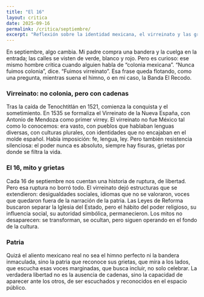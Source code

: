 ```yaml
---
title: "El 16"
layout: critica
date: 2025-09-16
permalink: /critica/septiembre/
excerpt: "Reflexión sobre la identidad mexicana, el virreinato y las grietas de la patria."
---
```


En septiembre, algo cambia. Mi padre compra una bandera y la cuelga en la entrada; las calles se visten de verde, blanco y rojo. Pero es curioso: ese mismo hombre critica cuando alguien habla de “colonia mexicana”. “Nunca fuimos colonia”, dice. “Fuimos virreinato”. Esa frase queda flotando, como una pregunta, mientras suena el himno, o en mi caso, la Banda El Recodo.

### Virreinato: no colonia, pero con cadenas

Tras la caída de Tenochtitlán en 1521, comienza la conquista y el sometimiento. En 1535 se formaliza el Virreinato de la Nueva España, con Antonio de Mendoza como primer virrey. El virreinato no fue México tal como lo conocemos: era vasto, con pueblos que hablaban lenguas diversas, con culturas plurales, con identidades que no encajaban en el molde español. Había imposición: fe, lengua, ley. Pero también resistencia silenciosa: el poder nunca es absoluto, siempre hay fisuras, grietas por donde se filtra la vida.

### El 16, mito y grietas

Cada 16 de septiembre nos cuentan una historia de ruptura, de libertad. Pero esa ruptura no borró todo. El virreinato dejó estructuras que se extendieron: desigualdades sociales, idiomas que no se valoraron, voces que quedaron fuera de la narración de la patria. Las Leyes de Reforma buscaron separar la Iglesia del Estado, pero el hábito del poder religioso, su influencia social, su autoridad simbólica, permanecieron. Los mitos no desaparecen: se transforman, se ocultan, pero siguen operando en el fondo de la cultura.

### Patria

Quizá el aliento mexicano real no sea el himno perfecto ni la bandera inmaculada, sino la patria que reconoce sus grietas, que mira a los lados, que escucha esas voces marginadas, que busca incluir, no solo celebrar. La verdadera libertad no es la ausencia de cadenas, sino la capacidad de aparecer ante los otros, de ser escuchados y reconocidos en el espacio público.
